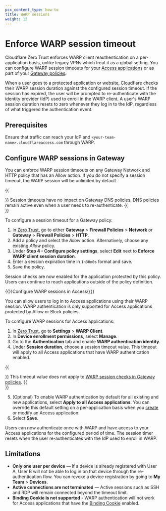 ```yaml
---
pcx_content_type: how-to
title: WARP sessions
weight: 12
---
```


# Enforce WARP session timeout

Cloudflare Zero Trust enforces WARP client reauthentication on a per-application basis, unlike legacy VPNs which treat it as a global setting. You can configure WARP session timeouts for your [Access applications](#configure-warp-sessions-in-access) or as part of your [Gateway policies](#configure-warp-sessions-in-gateway). 

When a user goes to a protected application or website, Cloudflare checks their WARP session duration against the configured session timeout. If the session has expired, the user will be prompted to re-authenticate with the identity provider (IdP) used to enroll in the WARP client. A user's WARP session duration resets to zero whenever they log in to the IdP, regardless of what triggered the authentication event.

## Prerequisites

Ensure that traffic can reach your IdP and `<your-team-name>.cloudflareaccess.com` through WARP.

## Configure WARP sessions in Gateway

You can enforce WARP session timeouts on any Gateway Network and HTTP policy that has an Allow action. If you do not specify a session timeout, the WARP session will be unlimited by default.

{{<Aside type="note">}}
Session timeouts have no impact on Gateway DNS policies. DNS policies remain active even when a user needs to re-authenticate.
{{</Aside>}}

To configure a session timeout for a Gateway policy:

1. In [Zero Trust](https://one.dash.cloudflare.com/), go to either **Gateway** > **Firewall Policies** > **Network** or **Gateway** > **Firewall Policies** > **HTTP**.
2. Add a policy and select the _Allow_ action. Alternatively, choose any existing _Allow_ policy.
3. Under **Step 4 - Configure policy settings**, select **Edit** next to **Enforce WARP client session duration**.
4. Enter a session expiration time in `1h30m0s` format and save.
5. Save the policy.

Session checks are now enabled for the application protected by this policy. Users can continue to reach applications outside of the policy definition.

{{<heading-pill style="beta" heading="h2">}}Configure WARP sessions in Access{{</heading-pill>}}

You can allow users to log in to Access applications using their WARP session. WARP authentication is only supported for Access applications protected by Allow or Block policies.

To configure WARP sessions for Access applications:

1. In [Zero Trust](https://one.dash.cloudflare.com/), go to **Settings** > **WARP Client**.
2. In **Device enrollment permissions**, select **Manage**.
3. Go to the **Authentication** tab and enable **WARP authentication identity**.
4. Under **Session duration**, choose a session timeout value. This timeout will apply to all Access applications that have WARP authentication enabled.

{{<Aside type="note">}}
This timeout value does not apply to [WARP session checks in Gateway policies](#configure-warp-sessions-in-gateway).
{{</Aside>}}

5. (Optional) To enable WARP authentication by default for all existing and new applications, select **Apply to all Access applications**. You can override this default setting on a per-application basis when you [create](/cloudflare-one/applications/configure-apps/) or modify an Access application.
6. Select **Save**.

Users can now authenticate once with WARP and have access to your Access applications for the configured period of time. The session timer resets when the user re-authenticates with the IdP used to enroll in WARP.

## Limitations

- **Only one user per device** — If a device is already registered with User A, User B will not be able to log in on that device through the re-authentication flow. You can revoke a device registration by going to **My Team** > **Devices**.
- **Active connections are not terminated** — Active sessions such as SSH and RDP will remain connected beyond the timeout limit.
- **Binding Cookie is not supported** - WARP authentication will not work for Access applications that have the [Binding Cookie](/cloudflare-one/identity/authorization-cookie/#binding-cookie) enabled.
